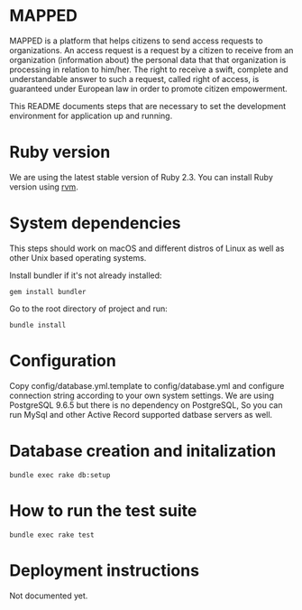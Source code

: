 # MAPPED

MAPPED is a platform that helps citizens to send access requests to organizations. An access request is a request by a citizen to receive from an organization (information about) the personal data that that organization is processing in relation to him/her. The right to receive a swift, complete and understandable answer to such a request, called right of access, is guaranteed under European law in order to promote citizen empowerment.

This README documents steps that are necessary to set the development environment for application up and running.

# Ruby version

We are using the latest stable version of Ruby 2.3. You can install Ruby version using [rvm](https://rvm.io). 

# System dependencies

This steps should work on macOS and different distros of Linux as well as other Unix based operating systems.

Install bundler if it's not already installed:

`gem install bundler` 

Go to the root directory of project and run:

`bundle install`

# Configuration

Copy config/database.yml.template to config/database.yml and configure connection string according to your own system settings. We are using PostgreSQL 9.6.5 but there is no dependency on PostgreSQL, So you can run MySql and other Active Record supported datbase servers as well.

# Database creation and initalization

`bundle exec rake db:setup`

# How to run the test suite

`bundle exec rake test`

# Deployment instructions

Not documented yet.
